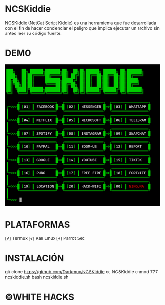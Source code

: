 # NCSKiddie
NCSKiddie (NetCat Script Kiddie) es una herramienta que fue desarrollada con el fin de hacer concienciar el peligro que implica ejecutar un archivo sin antes leer su código fuente.
# DEMO
![alt text](https://github.com/Darkmux/NCSKiddie/blob/main/NCSKiddie.png)
# PLATAFORMAS
[√] Termux
[√] Kali Linux
[√] Parrot Sec
# INSTALACIÓN
git clone https://github.com/Darkmux/NCSKiddie
cd NCSKiddie
chmod 777 ncskiddie.sh
bash ncskiddie.sh
# ©WHITE HACKS
